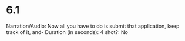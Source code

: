 # 6.1

Narration/Audio: Now all you have to do is submit that application, keep track of it, and-
Duration (in seconds): 4
shot?: No